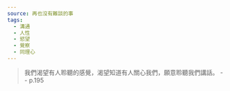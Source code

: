 ```yaml
---
source: 再也沒有難談的事
tags:
  - 溝通
  - 人性
  - 慾望
  - 覺察
  - 同理心
---
```


> 我們渴望有人聆聽的感覺，渴望知道有人關心我們，願意聆聽我們講話。
> \-- p.195